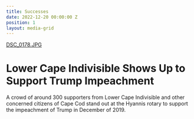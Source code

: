 ```yaml
---
title: Successes
date: 2022-12-20 00:00:00 Z
position: 1
layout: media-grid
---
```


[DSC_0178.JPG](/uploads/DSC_0178.JPG)
# Lower Cape Indivisible Shows Up to Support Trump Impeachment
A crowd of around 300 supporters from Lower Cape Indivisible and other concerned citizens of Cape Cod stand out at the Hyannis rotary to support the impeachment of Trump in December of 2019.
